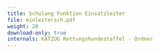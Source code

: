 ```yaml
---
title: Schulung Funktion Einsatzleiter
file: einleitersch.pdf
weight: 20
download-only: true
internals: KATZUG Rettungshundestaffel - Ordner
---
```

